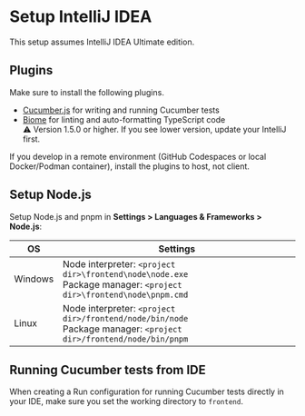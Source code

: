 # Setup IntelliJ IDEA
This setup assumes IntelliJ IDEA Ultimate edition.

## Plugins
Make sure to install the following plugins.

- [Cucumber.js](https://plugins.jetbrains.com/plugin/7418-cucumber-js) for writing and running Cucumber tests
- [Biome](https://plugins.jetbrains.com/plugin/22761-biome) for linting and auto-formatting TypeScript code \
    ⚠️ Version 1.5.0 or higher. If you see lower version, update your IntelliJ first.

If you develop in a remote environment (GitHub Codespaces or local Docker/Podman container), install the plugins to host, not client.

## Setup Node.js
Setup Node.js and pnpm in **Settings > Languages & Frameworks > Node.js**:

| OS      | Settings                                                                                                               |
|---------|------------------------------------------------------------------------------------------------------------------------|
| Windows | Node interpreter: `<project dir>\frontend\node\node.exe` <br/> Package manager: `<project dir>\frontend\node\pnpm.cmd` |
| Linux   | Node interpreter: `<project dir>/frontend/node/bin/node` <br/> Package manager: `<project dir>/frontend/node/bin/pnpm` |

## Running Cucumber tests from IDE
When creating a Run configuration for running Cucumber tests directly in your IDE,
make sure you set the working directory to `frontend`.
